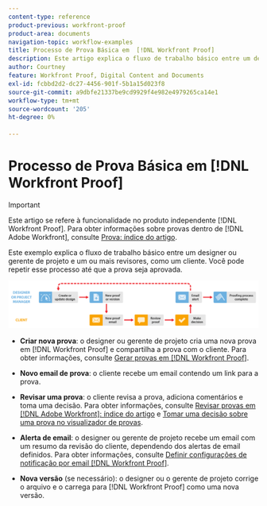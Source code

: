 ```yaml
---
content-type: reference
product-previous: workfront-proof
product-area: documents
navigation-topic: workflow-examples
title: Processo de Prova Básica em  [!DNL Workfront Proof]
description: Este artigo explica o fluxo de trabalho básico entre um designer ou gerente de projeto e um ou mais revisores, como um cliente.
author: Courtney
feature: Workfront Proof, Digital Content and Documents
exl-id: fcbbd2d2-dc27-4456-901f-5b1a15d023f8
source-git-commit: a9dbfe21337be9cd9929f4e982e4979265ca14e1
workflow-type: tm+mt
source-wordcount: '205'
ht-degree: 0%

---
```


# Processo de Prova Básica em [!DNL Workfront Proof]

<!-- Audited: 5/2025 -->

>[!IMPORTANT]
>
>Este artigo se refere à funcionalidade no produto independente [!DNL Workfront Proof]. Para obter informações sobre provas dentro de [!DNL Adobe Workfront], consulte [Prova: índice do artigo](../../../review-and-approve-work/proofing/proofing.md).

Este exemplo explica o fluxo de trabalho básico entre um designer ou gerente de projeto e um ou mais revisores, como um cliente. Você pode repetir esse processo até que a prova seja aprovada.

![basic_workflow.png](assets/basic_workflow.png)

* **Criar nova prova**: o designer ou gerente de projeto cria uma nova prova em [!DNL Workfront Proof] e compartilha a prova com o cliente. Para obter informações, consulte [Gerar provas em [!DNL Workfront Proof]](../../../workfront-proof/wp-work-proofsfiles/create-proofs-and-files/generate-proofs.md).

* **Novo email de prova**: o cliente recebe um email contendo um link para a prova.

* **Revisar uma prova**: o cliente revisa a prova, adiciona comentários e toma uma decisão. Para obter informações, consulte [Revisar provas em [!DNL Adobe Workfront]: índice do artigo](../../../review-and-approve-work/proofing/reviewing-proofs-within-workfront/review-proofs-in-wf.md) e [Tomar uma decisão sobre uma prova no visualizador de provas](../../../review-and-approve-work/proofing/reviewing-proofs-within-workfront/make-a-decision-on-a-proof/make-decisions-on-proof.md).

* **Alerta de email**: o designer ou gerente de projeto recebe um email com um resumo da revisão do cliente, dependendo dos alertas de email definidos. Para obter informações, consulte [Definir configurações de notificação por email [!DNL Workfront Proof]](../../../workfront-proof/wp-emailsntfctns/email-alerts/config-email-notification-settings-wp.md).

* **Nova versão** (se necessário): o designer ou o gerente de projeto corrige o arquivo e o carrega para [!DNL Workfront Proof] como uma nova versão.


